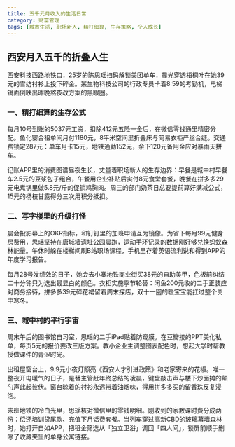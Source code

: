 ```yaml
---
title: 五千元月收入的生活日常
category: 财富管理
tags: [城市生活, 职场新人, 精打细算, 生存策略, 个人成长]
---
```

## 西安月入五千的折叠人生

西安科技西路地铁口，25岁的陈思瑶扫码解锁美团单车，晨光穿透梧桐叶在她39元的雪纺衬衫上投下碎金。某生物科技公司的行政专员卡着8:59的考勤机，电梯镜面倒映出昨晚熬夜改方案的黑眼圈。

### 一、精打细算的生存公式
每月10号到账的5037元工资，扣除412元五险一金后，在微信零钱通里精密分配。鱼化寨合租单间月付1180元，8平米空间里折叠床与简易衣柜严丝合缝。交通费锁定287元：单车月卡15元，地铁通勤152元，余下120元备用金应对暴雨天拼车。

记账APP里的消费图谱昼夜生长，丈量着职场新人的生存边界：早餐是城中村早餐车2.5元的豆浆包子组合，午餐用企业补贴后实付8元食堂套餐，晚餐在拼多多29元电煮锅里做5.8元/斤的促销鸡胸肉。周三的部门奶茶日总要提前算好满减公式，15元的杨枝甘露得分三次用积分抵扣。

### 二、写字楼里的升级打怪
晨会投影幕上的OKR指标，和钉钉里的加班申请互为镜像。为省下每月99元健身房费用，思瑶坚持在唐城墙遗址公园晨跑，运动手环记录的数据刚好够兑换蚂蚁森林能量。午休时躲在楼梯间刷B站职场课程，手机里存着英语流利说和得到APP的年度学习报告。

每月28号发绩效的日子，她会去小寨地铁商业街买38元的自助美甲，色板前纠结二十分钟只为选出最显白的颜色。衣柜实施季节轮替：闲鱼200元收的二手正装应对商务接待，拼多多39元碎花裙留着周末探店，双十一囤的暖宝宝能扛过整个关中寒冬。

### 三、城中村的平行宇宙
周末午后的图书馆自习室，思瑶的二手iPad贴着防窥膜。在豆瓣接的PPT美化私单，每页5元的报价要改三版方案。教小企业主调整图表配色时，想起大学时帮教授做课件的青涩时光。

出租屋窗台上，9.9元小夜灯照亮《西安人才引进政策》和老家寄来的花椒。唯一整夜开电暖气的日子，是替主管赶年终总结的凌晨，键盘敲击声与楼下炒面摊的颠勺声此起彼伏。窗台晾着的衬衫永远带着油烟味，得用拼多多买的留香珠反复浸泡。

末班地铁的冷白光里，思瑶核对微信里的零钱明细。刚收到的家教课时费分成两份：偿还培训贷尾款、充值下月话费套餐。当列车穿过高新CBD的玻璃幕墙森林时，她打开自如APP，把租金筛选从「独立卫浴」调回「四人间」，锁屏前顺手删除了收藏夹里的单身公寓链接。